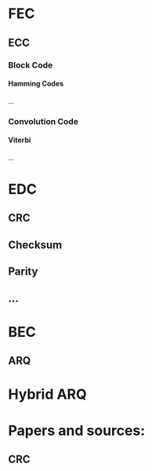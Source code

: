 # FEC
## ECC
### Block Code
#### Hamming Codes
...
### Convolution Code
#### Viterbi
...


# EDC
## CRC
## Checksum
## Parity
## ...

# BEC
## ARQ

# Hybrid ARQ


# Papers and sources:
## CRC
